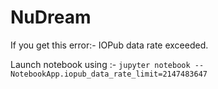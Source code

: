 # NuDream

If you get this error:- IOPub data rate exceeded.

Launch notebook using :- `jupyter notebook --NotebookApp.iopub_data_rate_limit=2147483647`
